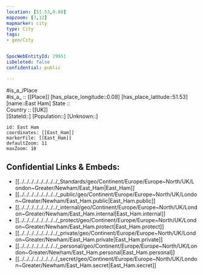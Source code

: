 ```yaml
---
location: [51.53,0.08] 
mapzoom: [7,12] 
mapmarker: city 
type: City
tags:
- geo/City


SpocWebEntityId: 29951
isDeleted: false
confidential: public

---
```

#is_a_/Place  
#is_a_ :: [[Place]] 
[has_place_longitude::0.08] 
[has_place_latitude::51.53] 
[name::East Ham] 
State ::  
Country :: [[UK]]  
[StateId::] 
[Population::] 
[Unknown::] 


```leaflet
id: East Ham
coordinates: [[East_Ham]] 
markerFile: [[East_Ham]] 
defaultZoom: 11 
maxZoom: 18
```


## Confidential Links & Embeds: 
- [[../../../../../../../../_Standards/geo/Continent/Europe/Europe~North/UK/London~Greater/Newham/East_Ham|East_Ham]] 
- [[../../../../../../../../_public/geo/Continent/Europe/Europe~North/UK/London~Greater/Newham/East_Ham.public|East_Ham.public]] 
- [[../../../../../../../../_internal/geo/Continent/Europe/Europe~North/UK/London~Greater/Newham/East_Ham.internal|East_Ham.internal]] 
- [[../../../../../../../../_protect/geo/Continent/Europe/Europe~North/UK/London~Greater/Newham/East_Ham.protect|East_Ham.protect]] 
- [[../../../../../../../../_private/geo/Continent/Europe/Europe~North/UK/London~Greater/Newham/East_Ham.private|East_Ham.private]] 
- [[../../../../../../../../_personal/geo/Continent/Europe/Europe~North/UK/London~Greater/Newham/East_Ham.personal|East_Ham.personal]] 
- [[../../../../../../../../_secret/geo/Continent/Europe/Europe~North/UK/London~Greater/Newham/East_Ham.secret|East_Ham.secret]] 
